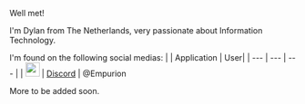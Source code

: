 Well met!

I'm Dylan from The Netherlands, very passionate about Information Technology.

I'm found on the following social medias:
| | Application | User|
| --- | --- | --- |
| <img src="https://www.pngkey.com/png/full/17-179750_discord-logo-png.png" width="25"> | [Discord](https://discord.gg) | @Empurion

More to be added soon.

